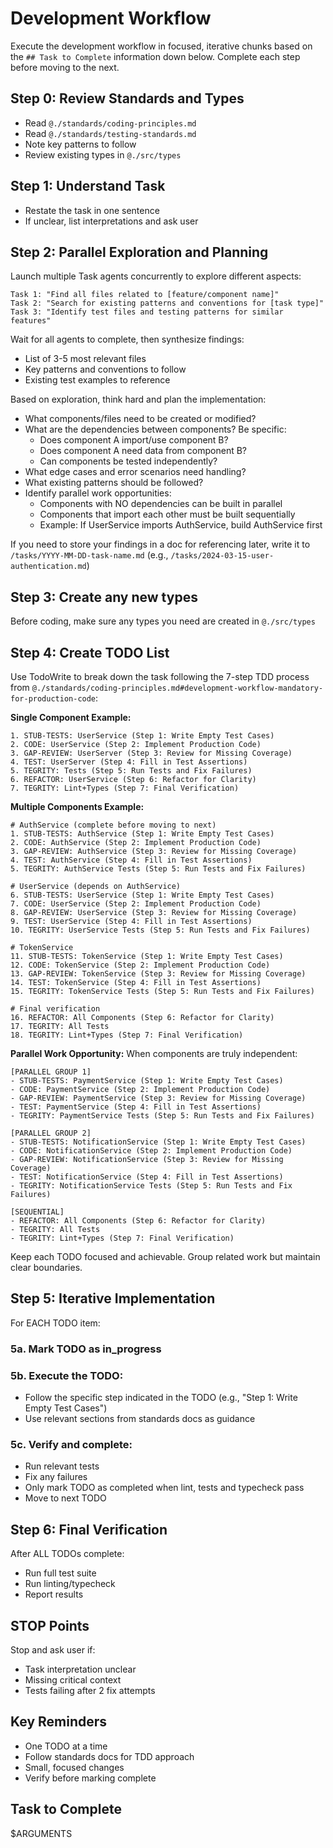 # Development Workflow

Execute the development workflow in focused, iterative chunks based on the `## Task to Complete` information down below. Complete each step before moving to the next.

## Step 0: Review Standards and Types
- Read `@./standards/coding-principles.md`
- Read `@./standards/testing-standards.md`
- Note key patterns to follow
- Review existing types in `@./src/types`

## Step 1: Understand Task
- Restate the task in one sentence
- If unclear, list interpretations and ask user

## Step 2: Parallel Exploration and Planning
Launch multiple Task agents concurrently to explore different aspects:

```
Task 1: "Find all files related to [feature/component name]"
Task 2: "Search for existing patterns and conventions for [task type]"
Task 3: "Identify test files and testing patterns for similar features"
```

Wait for all agents to complete, then synthesize findings:
- List of 3-5 most relevant files
- Key patterns and conventions to follow
- Existing test examples to reference

Based on exploration, think hard and plan the implementation:
- What components/files need to be created or modified?
- What are the dependencies between components? Be specific:
  - Does component A import/use component B?
  - Does component A need data from component B?
  - Can components be tested independently?
- What edge cases and error scenarios need handling?
- What existing patterns should be followed?
- Identify parallel work opportunities:
  - Components with NO dependencies can be built in parallel
  - Components that import each other must be built sequentially
  - Example: If UserService imports AuthService, build AuthService first

If you need to store your findings in a doc for referencing later, write it to `/tasks/YYYY-MM-DD-task-name.md` (e.g., `/tasks/2024-03-15-user-authentication.md`)

## Step 3: Create any new types
Before coding, make sure any types you need are created in `@./src/types`

## Step 4: Create TODO List
Use TodoWrite to break down the task following the 7-step TDD process from `@./standards/coding-principles.md#development-workflow-mandatory-for-production-code`:

**Single Component Example:**
```
1. STUB-TESTS: UserService (Step 1: Write Empty Test Cases)
2. CODE: UserService (Step 2: Implement Production Code)
3. GAP-REVIEW: UserServer (Step 3: Review for Missing Coverage)
4. TEST: UserServer (Step 4: Fill in Test Assertions)
5. TEGRITY: Tests (Step 5: Run Tests and Fix Failures)
6. REFACTOR: UserService (Step 6: Refactor for Clarity)
7. TEGRITY: Lint+Types (Step 7: Final Verification)
```

**Multiple Components Example:**
```
# AuthService (complete before moving to next)
1. STUB-TESTS: AuthService (Step 1: Write Empty Test Cases)
2. CODE: AuthService (Step 2: Implement Production Code)
3. GAP-REVIEW: AuthService (Step 3: Review for Missing Coverage)
4. TEST: AuthService (Step 4: Fill in Test Assertions)
5. TEGRITY: AuthService Tests (Step 5: Run Tests and Fix Failures)

# UserService (depends on AuthService)
6. STUB-TESTS: UserService (Step 1: Write Empty Test Cases)
7. CODE: UserService (Step 2: Implement Production Code)
8. GAP-REVIEW: UserService (Step 3: Review for Missing Coverage)
9. TEST: UserService (Step 4: Fill in Test Assertions)
10. TEGRITY: UserService Tests (Step 5: Run Tests and Fix Failures)

# TokenService
11. STUB-TESTS: TokenService (Step 1: Write Empty Test Cases)
12. CODE: TokenService (Step 2: Implement Production Code)
13. GAP-REVIEW: TokenService (Step 3: Review for Missing Coverage)
14. TEST: TokenService (Step 4: Fill in Test Assertions)
15. TEGRITY: TokenService Tests (Step 5: Run Tests and Fix Failures)

# Final verification
16. REFACTOR: All Components (Step 6: Refactor for Clarity)
17. TEGRITY: All Tests
18. TEGRITY: Lint+Types (Step 7: Final Verification)
```

**Parallel Work Opportunity:**
When components are truly independent:
```
[PARALLEL GROUP 1]
- STUB-TESTS: PaymentService (Step 1: Write Empty Test Cases)
- CODE: PaymentService (Step 2: Implement Production Code)
- GAP-REVIEW: PaymentService (Step 3: Review for Missing Coverage)
- TEST: PaymentService (Step 4: Fill in Test Assertions)
- TEGRITY: PaymentService Tests (Step 5: Run Tests and Fix Failures)

[PARALLEL GROUP 2]
- STUB-TESTS: NotificationService (Step 1: Write Empty Test Cases)
- CODE: NotificationService (Step 2: Implement Production Code)
- GAP-REVIEW: NotificationService (Step 3: Review for Missing Coverage)
- TEST: NotificationService (Step 4: Fill in Test Assertions)
- TEGRITY: NotificationService Tests (Step 5: Run Tests and Fix Failures)

[SEQUENTIAL]
- REFACTOR: All Components (Step 6: Refactor for Clarity)
- TEGRITY: All Tests
- TEGRITY: Lint+Types (Step 7: Final Verification)
```

Keep each TODO focused and achievable. Group related work but maintain clear boundaries.

## Step 5: Iterative Implementation
For EACH TODO item:

### 5a. Mark TODO as in_progress

### 5b. Execute the TODO:
- Follow the specific step indicated in the TODO (e.g., "Step 1: Write Empty Test Cases")
- Use relevant sections from standards docs as guidance

### 5c. Verify and complete:
- Run relevant tests
- Fix any failures
- Only mark TODO as completed when lint, tests and typecheck pass
- Move to next TODO

## Step 6: Final Verification
After ALL TODOs complete:
- Run full test suite
- Run linting/typecheck
- Report results

## STOP Points
Stop and ask user if:
- Task interpretation unclear
- Missing critical context
- Tests failing after 2 fix attempts

## Key Reminders
- One TODO at a time
- Follow standards docs for TDD approach
- Small, focused changes
- Verify before marking complete

## Task to Complete
$ARGUMENTS